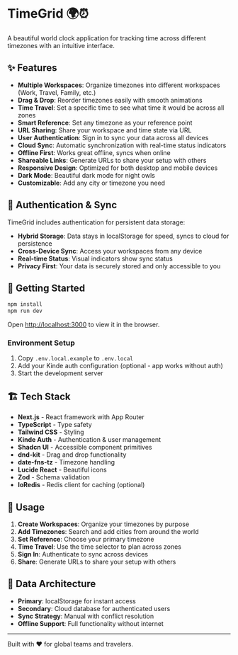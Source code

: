 # TimeGrid 🌍⏰

A beautiful world clock application for tracking time across different timezones with an intuitive interface.

## ✨ Features

- **Multiple Workspaces**: Organize timezones into different workspaces (Work, Travel, Family, etc.)
- **Drag & Drop**: Reorder timezones easily with smooth animations
- **Time Travel**: Set a specific time to see what time it would be across all zones
- **Smart Reference**: Set any timezone as your reference point
- **URL Sharing**: Share your workspace and time state via URL
- **User Authentication**: Sign in to sync your data across all devices
- **Cloud Sync**: Automatic synchronization with real-time status indicators
- **Offline First**: Works great offline, syncs when online
- **Shareable Links**: Generate URLs to share your setup with others
- **Responsive Design**: Optimized for both desktop and mobile devices
- **Dark Mode**: Beautiful dark mode for night owls
- **Customizable**: Add any city or timezone you need

## 🔐 Authentication & Sync

TimeGrid includes authentication for persistent data storage:

- **Hybrid Storage**: Data stays in localStorage for speed, syncs to cloud for persistence
- **Cross-Device Sync**: Access your workspaces from any device
- **Real-time Status**: Visual indicators show sync status
- **Privacy First**: Your data is securely stored and only accessible to you
## 🚀 Getting Started

```bash
npm install
npm run dev
```

Open [http://localhost:3000](http://localhost:3000) to view it in the browser.

### Environment Setup

1. Copy `.env.local.example` to `.env.local`
2. Add your Kinde auth configuration (optional - app works without auth)
3. Start the development server

## 🏗️ Tech Stack

- **Next.js** - React framework with App Router
- **TypeScript** - Type safety
- **Tailwind CSS** - Styling
- **Kinde Auth** - Authentication & user management
- **Shadcn UI** - Accessible component primitives
- **dnd-kit** - Drag and drop functionality
- **date-fns-tz** - Timezone handling
- **Lucide React** - Beautiful icons
- **Zod** - Schema validation
- **IoRedis** - Redis client for caching (optional)

## 📱 Usage

1. **Create Workspaces**: Organize your timezones by purpose
2. **Add Timezones**: Search and add cities from around the world
3. **Set Reference**: Choose your primary timezone
4. **Time Travel**: Use the time selector to plan across zones
5. **Sign In**: Authenticate to sync across devices
6. **Share**: Generate URLs to share your setup with others

## 🔄 Data Architecture

- **Primary**: localStorage for instant access
- **Secondary**: Cloud database for authenticated users
- **Sync Strategy**: Manual with conflict resolution
- **Offline Support**: Full functionality without internet

---

Built with ❤️ for global teams and travelers.